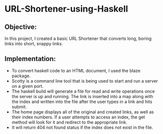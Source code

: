 # URL-Shortener-using-Haskell

## Objective:
  
  In this project, I created a basic URL Shortener that converts long, boring links into short, snappy links. 
  
## Implementation:
  
* To convert haskell code to an HTML document, I used the blaze package. 
* Scotty is a command line tool that is being used to start and run a server on a given port. 
* The haskell build will generate a file for read and write operations once the server is up and running. The link is inserted into a map along with the index and written into the file after the user types in a link and hits submit. 
* The home page displays all of the original and created links, as well as their index numbers. If a user attempts to access an index, the get method will look for it and redirect to the appropriate link. 
* It will return 404 not found status if the index does not exist in the file. 
  
